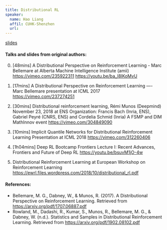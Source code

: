 ```yaml
---
title: Distributional RL
speaker:
  name: Hao Liang
  affil: CUHK-Shenzhen
  url: 
---
```


[slides](/static/files/SP19-Slides/RL_seminars2019-0311hao_distributional_final.pdf)


#### Talks and slides from original authors:
0. [48mins] A Distributional Perspective on Reinforcement Learning - Marc Bellemare at Alberta Machine Intelligence Institute (amii)
https://vimeo.com/235922311
https://youtu.be/ba_l8IKoMvU

1. [17mins] A Distributional Perspective on Reinforcement Learning —- Marc Bellemare presentation at ICML 2017 
https://vimeo.com/237274251

2. [30mins] Distributional reinforcement learning, Rémi Munos (Deepmind) November 23, 2018 at ENS Organization: Francis Bach (Inria, ENS), Gabriel Peyré (CNRS, ENS) and Cordelia Schmid (Inria) A FSMP and DIM MathInnov event
https://vimeo.com/304849090

3. [10mins] Implicit Quantile Networks for Distributional Reinforcement Learning Presentation at ICML 2018
https://vimeo.com/312260406

4. [1h04mins] Deep RL Bootcamp Frontiers Lecture I: Recent Advances, Frontiers and Future of Deep RL
https://youtu.be/bsuvM1jO-4w

5. Distributional Reinforcement Learning at European Workshop on Reinforcement Learning
https://ewrl.files.wordpress.com/2018/10/distributional_rl.pdf


#### References:
- Bellemare, M. G., Dabney, W., & Munos, R. (2017). A Distributional Perspective on Reinforcement Learning. Retrieved from https://arxiv.org/pdf/1707.06887.pdf
- Rowland, M., Dadashi, R., Kumar, S., Munos, R., Bellemare, M. G., & Dabney, W. (n.d.). Statistics and Samples in Distributional Reinforcement Learning. Retrieved from https://arxiv.org/pdf/1902.08102.pdf
